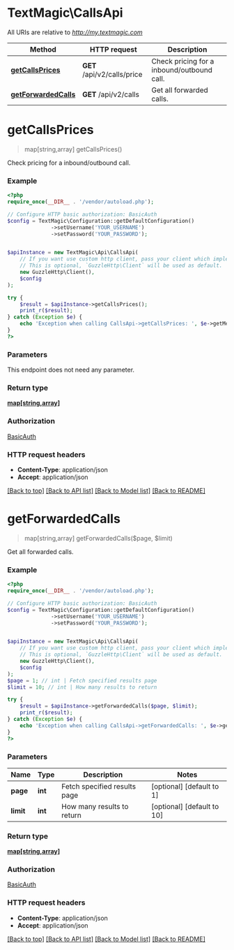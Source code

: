 # TextMagic\CallsApi

All URIs are relative to *http://my.textmagic.com*

Method | HTTP request | Description
------------- | ------------- | -------------
[**getCallsPrices**](CallsApi.md#getCallsPrices) | **GET** /api/v2/calls/price | Check pricing for a inbound/outbound call.
[**getForwardedCalls**](CallsApi.md#getForwardedCalls) | **GET** /api/v2/calls | Get all forwarded calls.


# **getCallsPrices**
> map[string,array] getCallsPrices()

Check pricing for a inbound/outbound call.

### Example
```php
<?php
require_once(__DIR__ . '/vendor/autoload.php');

// Configure HTTP basic authorization: BasicAuth
$config = TextMagic\Configuration::getDefaultConfiguration()
              ->setUsername('YOUR_USERNAME')
              ->setPassword('YOUR_PASSWORD');


$apiInstance = new TextMagic\Api\CallsApi(
    // If you want use custom http client, pass your client which implements `GuzzleHttp\ClientInterface`.
    // This is optional, `GuzzleHttp\Client` will be used as default.
    new GuzzleHttp\Client(),
    $config
);

try {
    $result = $apiInstance->getCallsPrices();
    print_r($result);
} catch (Exception $e) {
    echo 'Exception when calling CallsApi->getCallsPrices: ', $e->getMessage(), PHP_EOL;
}
?>
```

### Parameters
This endpoint does not need any parameter.

### Return type

[**map[string,array]**](../Model/array.md)

### Authorization

[BasicAuth](../../README.md#BasicAuth)

### HTTP request headers

 - **Content-Type**: application/json
 - **Accept**: application/json

[[Back to top]](#) [[Back to API list]](../../README.md#documentation-for-api-endpoints) [[Back to Model list]](../../README.md#documentation-for-models) [[Back to README]](../../README.md)

# **getForwardedCalls**
> map[string,array] getForwardedCalls($page, $limit)

Get all forwarded calls.

### Example
```php
<?php
require_once(__DIR__ . '/vendor/autoload.php');

// Configure HTTP basic authorization: BasicAuth
$config = TextMagic\Configuration::getDefaultConfiguration()
              ->setUsername('YOUR_USERNAME')
              ->setPassword('YOUR_PASSWORD');


$apiInstance = new TextMagic\Api\CallsApi(
    // If you want use custom http client, pass your client which implements `GuzzleHttp\ClientInterface`.
    // This is optional, `GuzzleHttp\Client` will be used as default.
    new GuzzleHttp\Client(),
    $config
);
$page = 1; // int | Fetch specified results page
$limit = 10; // int | How many results to return

try {
    $result = $apiInstance->getForwardedCalls($page, $limit);
    print_r($result);
} catch (Exception $e) {
    echo 'Exception when calling CallsApi->getForwardedCalls: ', $e->getMessage(), PHP_EOL;
}
?>
```

### Parameters

Name | Type | Description  | Notes
------------- | ------------- | ------------- | -------------
 **page** | **int**| Fetch specified results page | [optional] [default to 1]
 **limit** | **int**| How many results to return | [optional] [default to 10]

### Return type

[**map[string,array]**](../Model/array.md)

### Authorization

[BasicAuth](../../README.md#BasicAuth)

### HTTP request headers

 - **Content-Type**: application/json
 - **Accept**: application/json

[[Back to top]](#) [[Back to API list]](../../README.md#documentation-for-api-endpoints) [[Back to Model list]](../../README.md#documentation-for-models) [[Back to README]](../../README.md)

